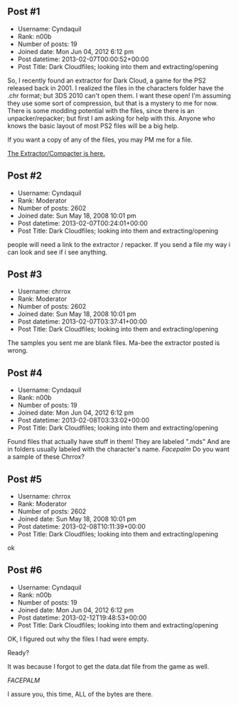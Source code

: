## Post #1
- Username: Cyndaquil
- Rank: n00b
- Number of posts: 19
- Joined date: Mon Jun 04, 2012 6:12 pm
- Post datetime: 2013-02-07T00:00:52+00:00
- Post Title: Dark Cloudfiles; looking into them and extracting/opening

So, I recently found an extractor for Dark Cloud, a game for the PS2 released back in 2001. I realized the files in the characters folder have the .chr format; but 3DS 2010 can't open them. I want these open! I'm assuming they use some sort of compression, but that is a mystery to me for now. There is some modding potential with the files, since there is an unpacker/repacker; but first I am asking for help with this. Anyone who knows the basic layout of most PS2 files will be a big help.

If you want a copy of any of the files, you may PM me for a file.

[The Extractor/Compacter is here.](http://forum.xentax.com/blog/wp-content/plugins/download-protect/downloader.php?d=%93%E9%C5%D3%9A%9D%EA%D8b%AF%CF%B3%AA%AB%D7%A2%DC%C6%D9%9A%D4%D9a%9C%D6%B1f%9D%D3%E5%D9%CE%9A%88%DF%D0%9Ah%DE%B4d%9A%D3%E1%D8%C6%D9%9A%A2%D6%A3%A5%D6%A5%9B%AA%93%DF%CD%C8%D3%9A%D2%D8%9B%A2%DB%A9%9A%A3%D3%E8%C8%8F%E5%8F%E3&v=%D4%E5%CD%D7%CC%9A%D8)
## Post #2
- Username: Cyndaquil
- Rank: Moderator
- Number of posts: 2602
- Joined date: Sun May 18, 2008 10:01 pm
- Post datetime: 2013-02-07T00:24:01+00:00
- Post Title: Dark Cloudfiles; looking into them and extracting/opening

people will need a link to the extractor / repacker.
If you send a file my way i can look and see if i see anything.
## Post #3
- Username: chrrox
- Rank: Moderator
- Number of posts: 2602
- Joined date: Sun May 18, 2008 10:01 pm
- Post datetime: 2013-02-07T03:37:41+00:00
- Post Title: Dark Cloudfiles; looking into them and extracting/opening

The samples you sent me are blank files.
Ma-bee the extractor posted is wrong.
## Post #4
- Username: Cyndaquil
- Rank: n00b
- Number of posts: 19
- Joined date: Mon Jun 04, 2012 6:12 pm
- Post datetime: 2013-02-08T03:33:02+00:00
- Post Title: Dark Cloudfiles; looking into them and extracting/opening

Found files that actually have stuff in them! They are labeled ".mds" And are in folders usually labeled with the character's name. *Facepalm* Do you want a sample of these Chrrox?
## Post #5
- Username: chrrox
- Rank: Moderator
- Number of posts: 2602
- Joined date: Sun May 18, 2008 10:01 pm
- Post datetime: 2013-02-08T10:11:39+00:00
- Post Title: Dark Cloudfiles; looking into them and extracting/opening

ok
## Post #6
- Username: Cyndaquil
- Rank: n00b
- Number of posts: 19
- Joined date: Mon Jun 04, 2012 6:12 pm
- Post datetime: 2013-02-12T19:48:53+00:00
- Post Title: Dark Cloudfiles; looking into them and extracting/opening

OK, I figured out why the files I had were empty.

Ready?

It was because I forgot to get the data.dat file from the game as well.

*FACEPALM*

I assure you, this time, ALL of the bytes are there.
